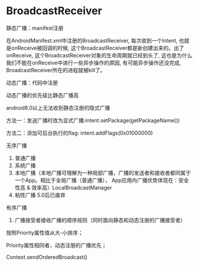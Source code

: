 # BroadcastReceiver
静态广播：manifest注册

在AndroidManifest.xml中注册的BroadcastReceiver, 每次收到一个Intent, 也就是onReceive被回调的时候, 
这个BroadcastReceiver都是新创建出来的。出了onReceive, 这个BroadcastReceiver对象的生命周期就已经到头了, 
这也是为什么我们不能在onReceive中进行一些异步操作的原因, 有可能异步操作还没完成, BroadcastReceiver所在的进程就被kill了。

动态广播：代码中注册

动态广播的优先级比静态广播高


android8.0以上无法收到静态注册的隐式广播

方法一：发送广播时改为显式广播:intent.setPackage(getPackageName())

方法二：添加可后台执行的flag: intent.addFlags(0x01000000)



无序广播

1. 普通广播
2. 系统广播
3. 本地广播（本地广播可理解为一种局部广播，广播的发送者和接收者都同属于一个App。相比于全局广播（普通广播），
App应用内广播优势体现在：安全性高 & 效率高）LocalBroadcastManager
4. 粘性广播  5.0后已废弃

有序广播

1. 广播接受者接收广播的顺序规则（同时面向静态和动态注册的广播接受者）

按照Priority属性值从大-小排序；

Priority属性相同者，动态注册的广播优先；

Context.sendOrderedBroadcast()